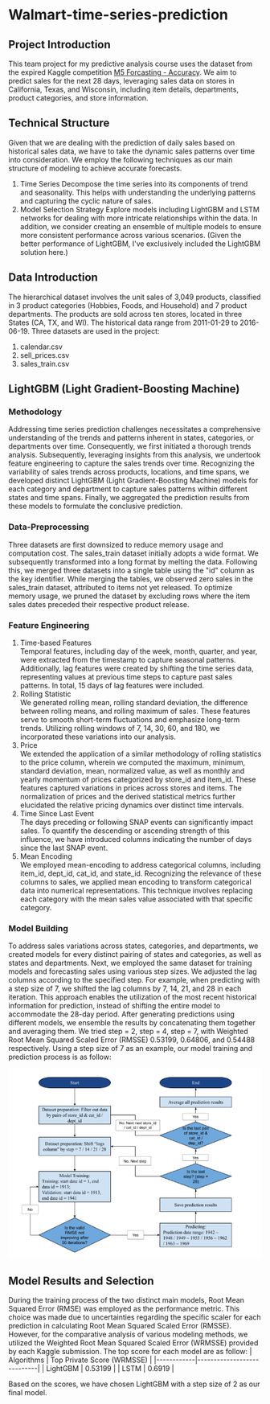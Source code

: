 # Walmart-time-series-prediction
## Project Introduction
This team project for my predictive analysis course uses the dataset from the expired Kaggle competition [M5 Forcasting - Accuracy](https://www.kaggle.com/competitions/m5-forecasting-accuracy/overview). We aim to predict sales for the next 28 days, leveraging sales data on stores in California, Texas, and Wisconsin, including item details, departments, product categories, and store information.
## Technical Structure
Given that we are dealing with the prediction of daily sales based on historical sales data, we have to  take the dynamic sales patterns over time into consideration. We employ the following techniques as our main structure of modeling to achieve accurate forecasts.
1. Time Series
Decompose the time series into its components of trend and seasonality. This helps with understanding the underlying patterns and capturing the cyclic nature of sales.
2. Model Selection Strategy
Explore models including LightGBM and LSTM networks for dealing with more intricate relationships within the data. In addition, we consider creating an ensemble of multiple models to ensure more consistent performance across various scenarios.
(Given the better performance of LightGBM, I've exclusively included the LightGBM solution here.)
## Data Introduction
The hierarchical dataset involves the unit sales of 3,049 products, classified in 3 product categories (Hobbies, Foods, and Household) and 7 product departments. The products are sold across ten stores, located in three States (CA, TX, and WI). The historical data range from 2011-01-29 to 2016-06-19. Three datasets are used in the project:
1. calendar.csv
2. sell_prices.csv
3. sales_train.csv

## LightGBM (Light Gradient-Boosting Machine)
### Methodology
Addressing time series prediction challenges necessitates a comprehensive understanding of the trends and patterns inherent in states, categories, or departments over time. Consequently, we first initiated a thorough trends analysis. Subsequently, leveraging insights from this analysis, we undertook feature engineering to capture the sales trends over time. Recognizing the variability of sales trends across products, locations, and time spans, we developed distinct LightGBM (Light Gradient-Boosting Machine) models for each category and department to capture sales patterns within different states and time spans. Finally, we aggregated the prediction results from these models to formulate the conclusive prediction.
### Data-Preprocessing
Three datasets are first downsized to reduce memory usage and computation cost. The sales_train dataset initially adopts a wide format. We subsequently transformed into a long format by melting the data. Following this, we merged three datasets into a single table using the "id" column as the key identifier. 
While merging the tables, we observed zero sales in the sales_train dataset, attributed to items not yet released. To optimize memory usage, we pruned the dataset by excluding rows where the item sales dates preceded their respective product release. 
### Feature Engineering
1. Time-based Features  
Temporal features, including day of the week, month, quarter, and year, were extracted from the timestamp to capture seasonal patterns. Additionally, lag features were created by shifting the time series data, representing values at previous time steps to capture past sales patterns. In total, 15 days of lag features were included.
2. Rolling Statistic  
We generated rolling mean, rolling standard deviation, the difference between rolling means, and rolling maximum of sales. These features serve to smooth short-term fluctuations and emphasize long-term trends. Utilizing rolling windows of 7, 14, 30, 60, and 180, we incorporated these variations into our analysis.
3. Price  
We extended the application of a similar methodology of rolling statistics to the price column, wherein we computed the maximum, minimum, standard deviation, mean, normalized value, as well as monthly and yearly momentum of prices categorized by store_id and item_id. These features captured variations in prices across stores and items. The normalization of prices and the derived statistical metrics further elucidated the relative pricing dynamics over distinct time intervals.
4. Time Since Last Event  
The days preceding or following SNAP events can significantly impact sales. To quantify the descending or ascending strength of this influence, we have introduced columns indicating the number of days since the last SNAP event.
5. Mean Encoding  
We employed mean-encoding to address categorical columns, including item_id, dept_id, cat_id, and state_id. Recognizing the relevance of these columns to sales, we applied mean encoding to transform categorical data into numerical representations. This technique involves replacing each category with the mean sales value associated with that specific category.
### Model Building
To address sales variations across states, categories, and departments, we created models for every distinct pairing of states and categories, as well as states and departments. 
Next, we employed the same dataset for training models and forecasting sales using various step sizes. We adjusted the lag columns according to the specified step. For example, when predicting with a step size of 7, we shifted the lag columns by 7, 14, 21, and 28 in each iteration. This approach enables the utilization of the most recent historical information for prediction, instead of shifting the entire model to accommodate the 28-day period. 
After generating predictions using different models, we ensemble the results by concatenating them together and averaging them. We tried step = 2, step = 4, step = 7, with Weighted Root Mean Squared Scaled Error (RMSSE) 0.53199, 0.64806, and 0.54488  respectively.
Using a step size of 7 as an example, our model training and prediction process is as follow:

![LightGBM Flow Chart](lightgbm_flow_chart.png)

## Model Results and Selection
During the training process of the two distinct main models, Root Mean Squared Error (RMSE) was employed as the performance metric. This choice was made due to uncertainties regarding the specific scaler for each prediction in calculating Root Mean Squared Scaled Error (RMSSE). However, for the comparative analysis of various modeling methods, we utilized the Weighted Root Mean Squared Scaled Error (WRMSSE) provided by each Kaggle submission.
The top score for each model are as follow:
| Algorithms | Top Private Score (WRMSSE) |
|------------|----------------------------|
| LightGBM   | 0.53199                    |
| LSTM       | 0.6919                     |

Based on the scores, we have chosen LightGBM with a step size of 2 as our final model.

